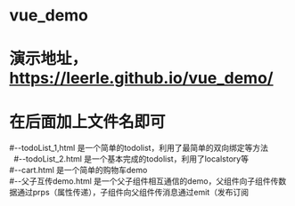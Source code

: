 # vue_demo
# 演示地址，https://leerle.github.io/vue_demo/
# 在后面加上文件名即可
#--todoList_1,html 是一个简单的todolist，利用了最简单的双向绑定等方法</br>   
#--todoList_2.html 是一个基本完成的todolist，利用了localstory等</br>
#--cart.html 是一个简单的购物车demo</br>
#--父子互传demo.html 是一个父子组件相互通信的demo，父组件向子组件传数据通过prps（属性传递），子组件向父组件传消息通过emit（发布订阅</br>
